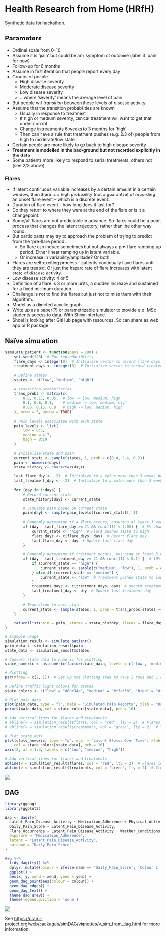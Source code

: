 

# Health Research from Home (HRfH)

Synthetic data for hackathon.

## Parameters

- Ordinal scale from 0–10
- Assume it is ‘pain’ but could be any symptom ot outcome (label it
  ‘pain’ for now)
- Follow-up for 6 months
- Assume in first iteration that people report every day
- Groups of people
  - High disease severity
  - Moderate disease severity
  - Low disease severity
  - …where ‘severity’ means the average level of pain
- But people will *transition* between these levels of disease activity
- Assume that the transition probabilities are known
  - Usually in response to treatment
  - If high or medium severity, clinical treatment will want to get that
    under control
  - Change in treatments 6 weeks to 3 months for ‘high’
  - Then can have a rule that treatment pushes (e.g. 2/3 of) people from
    high to moderate/low state
- Certain people are more likely to go back to high disease severity
- **Treatment is modelled in the background but not recorded explicitly
  in the data**
- Some patients more likely to respond to serial treatments, others not
  (see 2/3 above)

### Flares

- If latent continuous variable increases by a certain amount in a
  certain window, then there is a high probability (not a guarantee) of
  recording an onset flare event – which is a discrete event.
- Duration of flare event – how long does it last for?
- Do they return to where they were at the end of the flare or is it a
  changepoint.
- Some/all flares are not predictable in advance. So flares could be a
  point process that changes the latent trajectory, rather than the
  other way round.
- But participants may try to approach the problem of trying to predict
  from the ‘pre-flare period’.
  - So flare can induce sometimes but not always a pre-flare ramping up
    period. Either linear ramping up in latent variable.
  - Or increase in variability/amplitude? Or both.
- Flares are ~~self-exciting process~~ – patients continually have
  flares until they are treated. Or just the hazard rate of flare
  increases with latent state of disease activity.
- Low disease activity: 4 or 5
- Definition of a flare is 3 or more units, a sudden increase and
  sustained for a fixed minimum duration.
- Challenge is not to find the flares but just not to miss them with
  their algorithm.
- Model as a directed acyclic graph
- Write up as a paper(?) or parametrizable simulator to provide e.g. MSc
  students access to data. With Shiny interface.
- Shoei is looking after GitHub page with resources. So can share as web
  app or R package.

## Naïve simulation

``` r
simulate_patient <- function(days = 180) {
    set.seed(123)  # For reproducibility
    flare_days <- integer(0)  # Initialize vector to record flare days
    treatment_days <- integer(0)  # Initialize vector to record treatment days
    
    # Define states
    states <- c("low", "medium", "high")
    
    # Transition probabilities
    trans_probs <- matrix(c(
        0.8, 0.15, 0.05,  # low -> low, medium, high
        0.1, 0.8, 0.1,    # medium -> low, medium, high
        0.05, 0.15, 0.8   # high -> low, medium, high
    ), nrow = 3, byrow = TRUE)
    
    # Pain levels associated with each state
    pain_levels <- list(
        low = 0:3,
        medium = 4:7,
        high = 8:10
    )
    
    # Initialize state and pain
    current_state <- sample(states, 1, prob = c(0.4, 0.4, 0.2))
    pain <- numeric(days)
    state_history <- character(days)
    
    last_flare_day <- -21  # Initialize to a value more than 3 weeks before day 1
    last_treatment_day <- -21  # Initialize to a value more than 3 weeks before day 1
    
    for (day in 1:days) {
        # Record current state
        state_history[day] <- current_state
        
        # Simulate pain based on current state
        pain[day] <- sample(pain_levels[[current_state]], 1)
        
        # Randomly determine if a flare occurs, ensuring at least 3 weeks since last flare
        if (day - last_flare_day >= 21 && runif(1) < 0.05) {  # 5% chance of flare
            current_state <- "high"  # Flare pushes state to high
            flare_days <- c(flare_days, day)  # Record flare day
            last_flare_day <- day  # Update last flare day
        }
        
        # Randomly determine if treatment occurs, ensuring at least 3 weeks since last treatment
        if (day - last_treatment_day >= 21 && runif(1) < 0.1) {  # 10% chance of treatment
            if (current_state == "high") {
                current_state <- sample(c("medium", "low"), 1, prob = c(0.67, 0.33))  # Treatment pushes state to medium or low
            } else if (current_state == "medium") {
                current_state <- "low"  # Treatment pushes state to low
            }
            treatment_days <- c(treatment_days, day)  # Record treatment day
            last_treatment_day <- day  # Update last treatment day
        }
        
        # Transition to next state
        current_state <- sample(states, 1, prob = trans_probs[states == current_state, ])
    }
    
    return(list(pain = pain, states = state_history, flares = flare_days, treatments = treatment_days))
}

# Example usage
simulation_result <- simulate_patient()
pain_data <- simulation_result$pain
state_data <- simulation_result$states
```

``` r
# Convert state data to numeric for plotting
state_numeric <- as.numeric(factor(state_data, levels = c("low", "medium", "high")))

# Plotting
par(mfrow = c(2, 1))  # Set up the plotting area to have 2 rows and 1 column

# Define traffic light colors for states
state_colors <- c("low" = "#8bc34a", "medium" = "#ffeb3b", "high" = "#f44336")

# Plot pain data
plot(pain_data, type = "l", main = "Simulated Pain Reports", xlab = "Day", ylab = "Pain Level", col = "grey")
points(pain_data, col = state_colors[state_data], pch = 16)

# Add vertical lines for flares and treatments
# abline(v = simulation_result$flares, col = "red", lty = 2)  # Flares in blue dashed lines
# abline(v = simulation_result$treatments, col = "green", lty = 2)  # Treatments in red dashed lines

# Plot state data
plot(state_numeric, type = "p", main = "Latent States Over Time", xlab = "Day", ylab = "State", yaxt = "n",
    col = state_colors[state_data], pch = 16)
axis(2, at = 1:3, labels = c("low", "medium", "high"))

# Add vertical lines for flares and treatments
abline(v = simulation_result$flares, col = "red", lty = 2)  # Flares in blue dashed lines
abline(v = simulation_result$treatments, col = "green", lty = 2)  # Treatments in red dashed lines
```

![](README_files/figure-commonmark/simple%20plot-1.png)

## DAG

``` r
library(ggdag)
library(ggplot2)

dag <- dagify(
  Latent_Pain_Disease_Activity ~ Medication_Adherence + Physical_Activity + Sleep_Quality + Weather_Conditions + Stress_Levels + Dietary_Intake + Joint_Swelling + Fatigue,
  Daily_Pain_Score ~ Latent_Pain_Disease_Activity,
  Flare_Occurrence ~ Latent_Pain_Disease_Activity + Weather_Conditions + Stress_Levels + Dietary_Intake + Joint_Swelling + Fatigue,
  exposure = "Medication_Adherence",
  latent = "Latent_Pain_Disease_Activity",
  outcome = "Daily_Pain_Score"
)

dag %>%
  tidy_dagitty() %>%
  dplyr::mutate(colour = ifelse(name == 'Daily_Pain_Score', 'Colour 1', 'Colour 2')) %>%
  ggplot() +
  aes(x, y, xend = xend, yend = yend) +
  geom_dag_point(aes(colour = colour)) +
  geom_dag_edges() +
  geom_dag_text() +
  theme_dag_grey() +
  theme(legend.position = 'none')
```

![](README_files/figure-commonmark/packages-1.png)

See
<https://cran.r-project.org/web/packages/simDAG/vignettes/v_sim_from_dag.html>
for more information.
